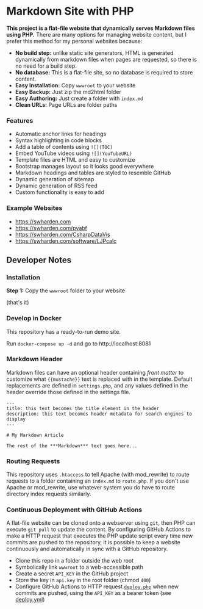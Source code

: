 # Markdown Site with PHP

**This project is a flat-file website that dynamically serves Markdown files using PHP.** There are many options for managing website content, but I prefer this method for my personal websites because:
* **No build step:** unlike static site generators, HTML is generated dynamically from markdown files when pages are requested, so there is no need for a build step.
* **No database:** This is a flat-file site, so no database is required to store content.
* **Easy Installation:** Copy `wwwroot` to your website
* **Easy Backup:** Just zip the md2html folder
* **Easy Authoring:** Just create a folder with `index.md`
* **Clean URLs:** Page URLs are folder paths

### Features
* Automatic anchor links for headings
* Syntax highlighting in code blocks
* Add a table of contents using `![](TOC)`
* Embed YouTube videos using `![](YouTubeURL)`
* Template files are HTML and easy to customize
* Bootstrap manages layout so it looks good everywhere
* Markdown headings and tables are styled to resemble GitHub
* Dynamic generation of sitemap
* Dynamic generation of RSS feed
* Custom functionality is easy to add

### Example Websites
* https://swharden.com
* https://swharden.com/pyabf
* https://swharden.com/CsharpDataVis
* https://swharden.com/software/LJPcalc

## Developer Notes

### Installation

**Step 1:** Copy the `wwwroot` folder to your website 

(that's it)

### Develop in Docker

This repository has a ready-to-run demo site. 

Run `docker-compose up -d` and go to http://localhost:8081

### Markdown Header

Markdown files can have an optional header containing _front matter_ to customize what `{{mustache}}` text is replaced with in the template. Default replacements are defined in `settings.php`, and any values defined in the header override those defined in the settings file.

```
---
title: this text becomes the title element in the header
description: this text becomes header metadata for search engines to display
---

# My Markdown Article

The rest of the ***Markdown*** text goes here...
```

### Routing Requests

This repository uses `.htaccess` to tell Apache (with mod_rewrite) to route requests to a folder containing an `index.md` to `route.php`. If you don't use Apache or mod_rewrite, use whatever system you do have to route directory index requests similarly.

### Continuous Deployment with GitHub Actions

A flat-file website can be cloned onto a webserver using `git`, then PHP can execute `git pull` to update the content. By configuring GitHub Actions to make a HTTP request that executes the PHP update script every time new commits are pushed to the repository, it is possible to keep a website continuously and automatically in sync with a GitHub repository.

* Clone this repo in a folder outside the web root
* Symbolically link `wwwroot` to a web-accessible path
* Create a secret `API_KEY` in the GitHub project
* Store the key in `api.key` in the root folder (chmod `400`)
* Configure GitHub Actions to HTTP request [`deploy.php`](tools/deploy.php) when new commits are pushed, using the `API_KEY` as a bearer token (see [deploy.yml](tools/deploy.yml))